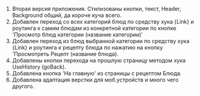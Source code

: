 1) Вторая версия приложения. Стилизованы кнопки, текст, Header, Background общий, да короче куча всего.
2) Добавлен переход со всех категорий блюд по средству хука {Link} и роутинга к самим блюдам из конкретной категории по кнопке 'Просмотр блюд категории (название категории)'
3) Добавлен переход из блюд выбранной категории по средству хука {Link} и роутинга к рецепту блюда по нажатию на кнопку 'Просмотреть Рецепт (название блюда).
4) Добавлены кнопки перехода на прошлую страницу методом хука UseHistory (goBack).
5) Добавлена кнопка 'На главную' из страницы с рецептом Блюда.
6) Добавлена адаптация верстки для моб.устройств и много чего другого.
